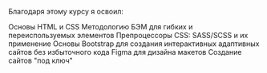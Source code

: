 Благодаря этому курсу я освоил:

Основы HTML и СSS
Методологию БЭМ для гибких и переиспользуемых элементов
Препроцессоры CSS: SASS/SCSS и их применение
Основы Bootstrap для создания интерактивных адаптивных сайтов без избыточного кода
Figma для дизайна макетов
Создание сайтов "под ключ"
